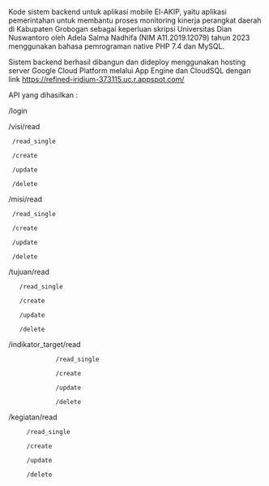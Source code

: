 Kode sistem backend untuk aplikasi mobile El-AKIP, yaitu aplikasi pemerintahan untuk membantu proses monitoring kinerja perangkat daerah di Kabupaten Grobogan sebagai keperluan skripsi Universitas Dian Nuswantoro oleh Adela Salma Nadhifa (NIM A11.2019.12079) tahun 2023 menggunakan bahasa pemrograman native PHP 7.4 dan MySQL.

Sistem backend berhasil dibangun dan dideploy menggunakan hosting server Google Cloud Platform melalui App Engine dan CloudSQL dengan link https://refined-iridium-373115.uc.r.appspot.com/

API yang dihasilkan :

/login

/visi/read

     /read_single
     
     /create
     
     /update
     
     /delete
     
     
/misi/read

     /read_single
     
     /create
     
     /update
     
     /delete
     
     
/tujuan/read

       /read_single
       
       /create
       
       /update
       
       /delete
       
       
/indikator_target/read
                 
                 /read_single
                 
                 /create
                 
                 /update
                 
                 /delete
                 
                 
/kegiatan/read

         /read_single
         
         /create
         
         /update
         
         /delete
